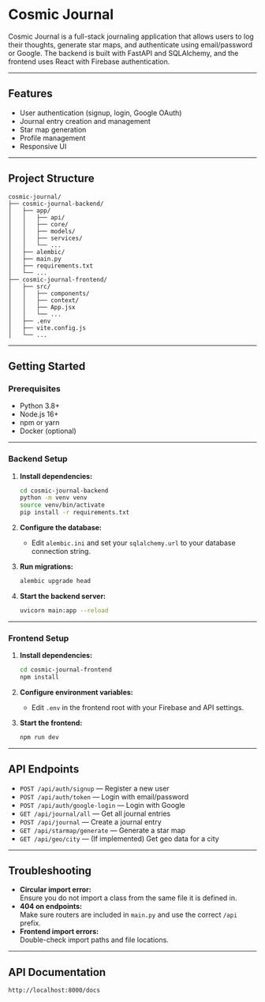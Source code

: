 # Cosmic Journal

Cosmic Journal is a full-stack journaling application that allows users to log their thoughts, generate star maps, and authenticate using email/password or Google. The backend is built with FastAPI and SQLAlchemy, and the frontend uses React with Firebase authentication.

---

## Features

- User authentication (signup, login, Google OAuth)
- Journal entry creation and management
- Star map generation
- Profile management
- Responsive UI

---

## Project Structure

```
cosmic-journal/
├── cosmic-journal-backend/
│   ├── app/
│   │   ├── api/
│   │   ├── core/
│   │   ├── models/
│   │   ├── services/
│   │   └── ...
│   ├── alembic/
│   ├── main.py
│   ├── requirements.txt
│   └── ...
├── cosmic-journal-frontend/
│   ├── src/
│   │   ├── components/
│   │   ├── context/
│   │   ├── App.jsx
│   │   └── ...
│   ├── .env
│   ├── vite.config.js
│   └── ...
```

---

## Getting Started

### Prerequisites

- Python 3.8+
- Node.js 16+
- npm or yarn
- Docker (optional)

---

### Backend Setup

1. **Install dependencies:**
    ```sh
    cd cosmic-journal-backend
    python -m venv venv
    source venv/bin/activate
    pip install -r requirements.txt
    ```

2. **Configure the database:**
    - Edit `alembic.ini` and set your `sqlalchemy.url` to your database connection string.

3. **Run migrations:**
    ```sh
    alembic upgrade head
    ```

4. **Start the backend server:**
    ```sh
    uvicorn main:app --reload
    ```

---

### Frontend Setup

1. **Install dependencies:**
    ```sh
    cd cosmic-journal-frontend
    npm install
    ```

2. **Configure environment variables:**
    - Edit `.env` in the frontend root with your Firebase and API settings.

3. **Start the frontend:**
    ```sh
    npm run dev
    ```

---

## API Endpoints

- `POST /api/auth/signup` — Register a new user
- `POST /api/auth/token` — Login with email/password
- `POST /api/auth/google-login` — Login with Google
- `GET /api/journal/all` — Get all journal entries
- `POST /api/journal` — Create a journal entry
- `GET /api/starmap/generate` — Generate a star map
- `GET /api/geo/city` — (If implemented) Get geo data for a city

---

## Troubleshooting

- **Circular import error:**  
  Ensure you do not import a class from the same file it is defined in.
- **404 on endpoints:**  
  Make sure routers are included in `main.py` and use the correct `/api` prefix.
- **Frontend import errors:**  
  Double-check import paths and file locations.

---

## API Documentation
```
http://localhost:8000/docs
``` 